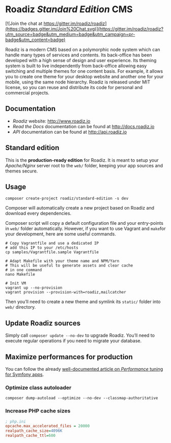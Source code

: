 # Roadiz *Standard Edition* CMS

[![Join the chat at https://gitter.im/roadiz/roadiz](https://badges.gitter.im/Join%20Chat.svg)](https://gitter.im/roadiz/roadiz?utm_source=badge&utm_medium=badge&utm_campaign=pr-badge&utm_content=badge)

Roadiz is a modern CMS based on a polymorphic node system which can handle many types of services and contents.
Its back-office has been developed with a high sense of design and user experience.
Its theming system is built to live independently from back-office allowing easy switching
and multiple themes for one content basis. For example, it allows you to create one theme
for your desktop website and another one for your mobile, using the same node hierarchy.
Roadiz is released under MIT license, so you can reuse
and distribute its code for personal and commercial projects.

## Documentation

* *Roadiz* website: http://www.roadiz.io
* *Read the Docs* documentation can be found at http://docs.roadiz.io
* *API* documentation can be found at http://api.roadiz.io

## Standard edition

This is the **production-ready edition** for Roadiz. It is meant to setup your *Apache/Nginx* server root to the `web/` folder, keeping your app sources and themes secure.

## Usage

```shell
composer create-project roadiz/standard-edition -s dev
```

Composer will automatically create a new project based on Roadiz and download every dependencies. 

Composer script will copy a default configuration file and your entry-points in `web/` folder automatically. However, if you want to use Vagrant and `make`for your development, here are some useful commands. 

```shell
# Copy Vagrantfile and use a dedicated IP
# add this IP to your /etc/hosts
cp samples/Vagrantfile.sample Vagrantfile

# Adapt Makefile with your theme name and NPM/Yarn
# This will be useful to generate assets and clear cache
# in one command
nano Makefile 

# Init VM
vagrant up --no-provision
vagrant provision --provision-with=roadiz,mailcatcher
```

Then you’ll need to create a new theme and symlink its `static/` folder into
`web/` directory.

## Update Roadiz sources

Simply call `composer update --no-dev` to upgrade Roadiz. 
You’ll need to execute regular operations if you need to migrate your database.

## Maximize performances for production

You can follow the already [well-documented article on *Performance* tuning for Symfony apps](http://symfony.com/doc/current/performance.html).

### Optimize class autoloader

```shell
composer dump-autoload --optimize --no-dev --classmap-authoritative
```

### Increase PHP cache sizes

```ini
; php.ini
opcache.max_accelerated_files = 20000
realpath_cache_size=4096K
realpath_cache_ttl=600
```
